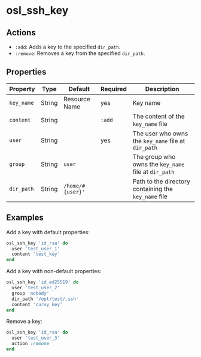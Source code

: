 # osl_ssh_key

## Actions

- `:add`: Adds a key to the specified `dir_path`.
- `:remove`: Removes a key from the specified `dir_path`.

## Properties

| Property   | Type   | Default          | Required | Description                                          |
|------------|--------|------------------|----------|------------------------------------------------------|
| `key_name` | String | Resource Name    | yes      | Key name                                             |
| `content`  | String |                  | `:add`   | The content of the `key_name` file                   |
| `user`     | String |                  | yes      | The user who owns the `key_name` file at `dir_path`  |
| `group`    | String | `user`           |          | The group who owns the `key_name` file at `dir_path` |
| `dir_path` | String | `/home/#{user}'` |          | Path to the directory containing the `key_name` file |

## Examples

Add a key with default properties:

```ruby
osl_ssh_key 'id_rsa' do
  user 'test_user_1'
  content 'test_key'
end
```

Add a key with non-default properties:

```ruby
osl_ssh_key 'id_ed25519' do
  user 'test_user_2'
  group 'nobody'
  dir_path '/opt/test/.ssh'
  content 'curvy_key'
end
```

Remove a key:

```ruby
osl_ssh_key 'id_rsa' do
  user 'test_user_3'
  action :remove
end
```
